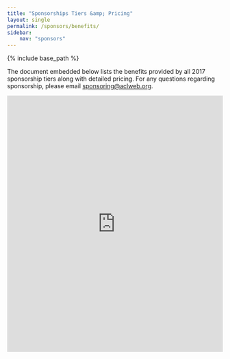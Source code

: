 ```yaml
---
title: "Sponsorships Tiers &amp; Pricing"
layout: single
permalink: /sponsors/benefits/
sidebar: 
    nav: "sponsors"
---
```

{% include base_path %}

The document embedded below lists the benefits provided by all 2017 sponsorship tiers along with detailed pricing. For any questions regarding sponsorship, please email [sponsoring@aclweb.org](mailto:sponsoring@aclweb.org ).

<iframe class="scribd_iframe_embed" src="https://www.scribd.com/embeds/335294008/content?start_page=1&view_mode=scroll&access_key=key-CP9sixhF0uogIbyKFJL1&show_recommendations=false" data-auto-height="false" data-aspect-ratio="0.7729220222793488" scrolling="no" id="doc_17998" width="100%" height="600" frameborder="0"></iframe>

<!-- <iframe width="100%" height="600" src="https://docs.google.com/document/d/1XjRsbVAqeUhvGs53otK3i3p949jjRqx2ldoT4j8EUjM/pub?embedded=true"></iframe>
 -->
